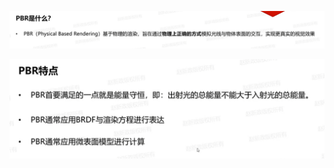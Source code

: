 ![输入图片说明](/imgs/2025-03-07/BG2svCQWM9kGUdnF.png)

![输入图片说明](/imgs/2025-03-07/FlLYjRJaIu7grJJm.png)
<!--stackedit_data:
eyJoaXN0b3J5IjpbNTk5NDA3NTgxXX0=
-->